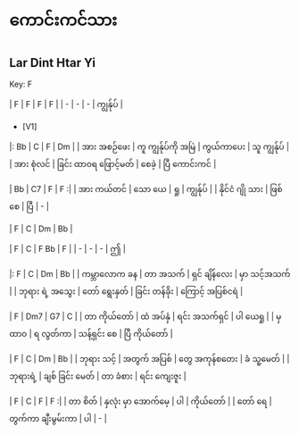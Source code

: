 # ကောင်းကင်သား
## Lar Dint Htar Yi
Key: F

| F | F | F | F |
| - | - | - | ကျွန်ုပ် |

- [V1]

|: Bb | C | F | Dm  |
| အား အစဉ်ဖေး | ကူ ကျွန်ုပ်ကို အမြဲ | ကွယ်ကာပေး | သူ ကျွန်ုပ် |
| အား စုံလင် | ခြင်း ထာဝရ ဖြောင့်မတ် | စေခဲ့ | ပြီ ကောင်းကင် | 


| Bb | C7 | F | F  :|
| အား ကယ်တင် | သော ယေ | ရှု | ကျွန်ုပ် |
| နိုင်ငံ ဂျို သား | ဖြစ်စေ | ပြီ | - |


| F | C | Dm | Bb | 


| F | C | F Bb | F | 
| - | - | - | ဤ |


|: F | C | Dm | Bb |
| ကမ္ဘာလောက ခန | တာ အသက် | ရှင် ချိန်လေး | မှာ သင့်အသက် | 
| ဘုရား  ရဲ့ အသွေး | တော် ရွေးနှတ် | ခြင်း တန်ခိုး | ကြောင့် အပြစ်ငရဲ | 


| F | Dm7 | G7 | C |
| တာ ကိုယ်တော် | ထံ အပ်နှံ | ရင်း အသက်ရှင် | ပါ ယေရှု | 
| မှ ထာဝ | ရ လွတ်ကာ | သန့်ရှင်း စေ | ပြီ  ကိုယ်တော် | 


| F | C | Dm | Bb |
| ဘုရား သင့် | အတွက် အပြစ် | တွေ အကုန်စတေး | ခံ သူ့မေတ် | 
| ဘုရားရဲ့ | ချစ် ခြင်း မေတ် | တာ ခံစား | ရင်း ကျေးဇူး |


| F | C | F | F :|
| တာ စိတ် | နှလုံး မှာ အောက်မေ့ | ပါ | ကိုယ်တော် | 
| တော် ရေ | တွက်ကာ ချီးမွမ်းကာ  | ပါ  | - |


